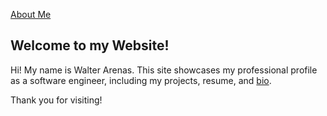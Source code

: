[About Me](about.md)

## Welcome to my Website!

Hi! My name is Walter Arenas. This site showcases my professional profile as a software engineer, including my projects, resume, and [bio](about.md).

Thank you for visiting!
